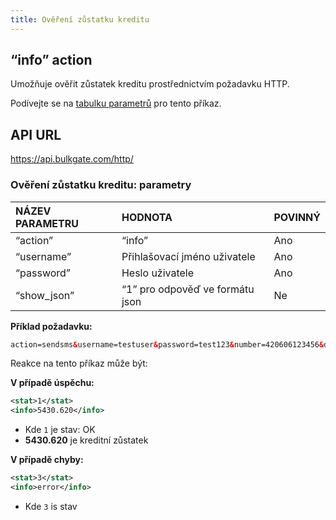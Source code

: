 ```yaml
---
title: Ověření zůstatku kreditu
---
```


## “info” action
Umožňuje ověřit zůstatek kreditu prostřednictvím požadavku HTTP. 

Podívejte se na [tabulku parametrů](#ověření-zůstatku-kreditu-parametry) pro tento příkaz.

## API URL
https://api.bulkgate.com/http/

### Ověření zůstatku kreditu: parametry
|NÁZEV PARAMETRU|	HODNOTA|	POVINNÝ|
|:--- |:--- |:--- |
|“action”	|“info”|	Ano|
|“username”|	Přihlašovací jméno uživatele|	Ano|
|“password”|	Heslo uživatele	|Ano|
|“show_json”|	“1” pro odpověď ve formátu json	|Ne|

**Příklad požadavku:**
``` xml
action=sendsms&username=testuser&password=test123&number=420606123456&data=Ahoj
```

Reakce na tento příkaz může být:

**V případě úspěchu:**
``` xml
<stat>1</stat>
<info>5430.620</info>
```
- Kde `1` je stav: OK
- **5430.620** je kreditní zůstatek

**V případě chyby:**
``` xml
<stat>3</stat>
<info>error</info>
```
-	Kde `3` is stav 
